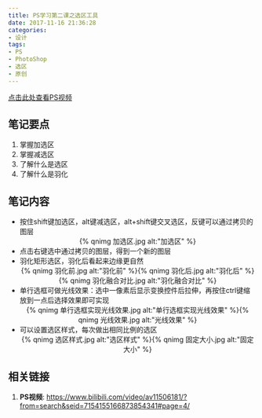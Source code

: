 ```yaml
---
title: PS学习第二课之选区工具
date: 2017-11-16 21:36:28
categories:
- 设计
tags:
- PS
- PhotoShop
- 选区
- 原创
---
```

[点击此处查看PS视频](https://www.bilibili.com/video/av11506181/?from=search&seid=7154155166873854341#page=4)

## 笔记要点

1. 掌握加选区
2. 掌握减选区
3. 了解什么是选区
4. 了解什么是羽化

<!-- more -->

## 笔记内容

- 按住shift键加选区，alt键减选区，alt+shift键交叉选区，反键可以通过拷贝的图层
    <div align="center">{% qnimg 加选区.jpg alt:"加选区" %}</div>
- 点击右键选中通过拷贝的图层，得到一个新的图层
- 羽化矩形选区，羽化后看起来边缘更自然
    <div align="center">{% qnimg 羽化前.jpg alt:"羽化前" %}{% qnimg 羽化后.jpg alt:"羽化后" %}{% qnimg 羽化融合对比.jpg alt:"羽化融合对比" %}</div>
- 单行选框可做光线效果：选中一像素后显示变换控件后拉伸，再按住ctrl键缩放到一点后选择效果即可实现
    <div align="center">{% qnimg 单行选框实现光线效果.jpg alt:"单行选框实现光线效果" %}{% qnimg 光线效果.jpg alt:"光线效果" %}</div>
- 可以设置选区样式，每次做出相同比例的选区
    <div align="center">{% qnimg 选区样式.jpg alt:"选区样式" %}{% qnimg 固定大小.jpg alt:"固定大小" %}</div>

## 相关链接

1. **PS视频**: <https://www.bilibili.com/video/av11506181/?from=search&seid=7154155166873854341#page=4/>
